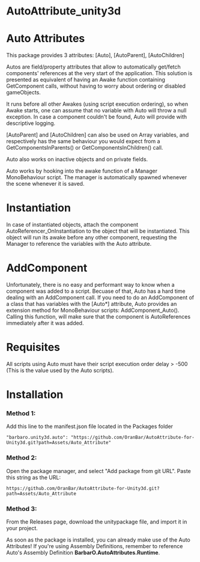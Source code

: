 # AutoAttribute_unity3d

# Auto Attributes

This package provides 3 attributes:
[Auto], [AutoParent], [AutoChildren]

Autos are field/property attributes that allow to automatically get/fetch components' references at the very start of the application. 
This solution is presented as equivalent of having an Awake function containing GetComponent calls, without having to worry about ordering or disabled gameObjects.

It runs before all other Awakes (using script execution ordering), so when Awake starts, one can assume that no variable with Auto will throw a null exception.
In case a component couldn't be found, Auto will provide with descriptive logging.

[AutoParent] and [AutoChildren] can also be used on Array variables, and respectively has the same behaviour you would expect from a GetComponentsInParents<T>() or GetComponentsInChildren<T>() call. 
  
Auto also works on inactive objects and on private fields.

Auto works by hooking into the awake function of a Manager MonoBehaviour script.
The manager is automatically spawned whenever the scene whenever it is saved.

# Instantiation

In case of instantiated objects, attach the component AutoReferencer_OnInstantiation to the object that will be instantiated.
This object will run its awake before any other component, requesting the Manager to reference the variables with the Auto attribute. 

# AddComponent

Unfortunately, there is no easy and performant way to know when a component was added to a script.
Becuase of that, Auto has a hard time dealing with an AddComponent<T> call.
If you need to do an AddComponent of a class that has variables with the [Auto*] attribute, Auto provides an extension method for MonoBehaviour scripts:
AddComponent_Auto<T>().
Calling this function, will make sure that the component is AutoReferences immediately after it was added.

# Requisites

All scripts using Auto must have their script execution order delay > -500 (This is the value used by the Auto scripts).

# Installation

### Method 1:
Add this line to the manifest.json file located in the Packages folder

	"barbaro.unity3d.auto": "https://github.com/OranBar/AutoAttribute-for-Unity3d.git?path=Assets/Auto_Attribute"

### Method 2:
Open the package manager, and select "Add package from git URL".
Paste this string as the URL:

	https://github.com/OranBar/AutoAttribute-for-Unity3d.git?path=Assets/Auto_Attribute

### Method 3: 
From the Releases page, download the unitypackage file, and import it in your project. 

As soon as the package is installed, you can already make use of the Auto Attributes!
If you're using Assembly Definitions, remember to reference Auto's Assembly Definition **BarbarO.AutoAttributes.Runtime**.
